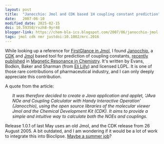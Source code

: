 ```yaml
---
layout: post
title:  "Janocchio: Jmol and CDK based 1H coupling constant prediction"
date:   2007-06-10
modified_date: 2025-02-15
doi: 10.59350/rxzh8-9yr48
blogger-link: https://chem-bla-ics.blogspot.com/2007/06/janocchio-jmol-and-cdk-based-1h.html
tags: jmol cdk nmr justdoi:10.1002/mrc.2016
---
```


While looking up a reference for [FirstGlance in Jmol](http://firstglance.jmol.org/), I found [Janocchio](https://sourceforge.net/projects/janocchio/),
a [CDK](http://cdk.sf.net/) and [Jmol](http://www.jmol.org/) based tool for prediction of coupling constants,
[recently published](https://doi.org/10.1002/mrc.2016) in [Magnetic Resonance in Chemistry](http://www3.interscience.wiley.com/cgi-bin/jhome/3767).
It's written by Evans, Bodkin, Baker and Sharman (from [Eli Lilly](http://lilly.com/)) and licensed LGPL. It is one of those rare contributions of
pharmaceutical industry, and I can only deeply appreciate this contribution.

A quote from the article:

<ul><i>
It was therefore decided to create a Java application and applet,
‘JAva NOe and Coupling Calculator with Handy Interactive Operation’
(Janocchio), using the open source libraries of the molecular viewer Jmol
and the Chemical Development Kit (CDK). It aims to provide a simple and
intuitive way to calculate both the NOEs and couplings.
</i></ul>

Release 1.0.1 of last May uses an old Jmol, and the CDK release from 26 August 2005. A bit outdated, and I am wondering if it would
be a lot of work to integrate this into Bioclipse. [Maybe a summer job](http://wiki.bioclipse.net/index.php?title=SummerOfCode)?
